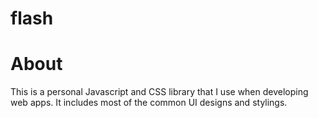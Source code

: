 # flash

# About

This is a personal Javascript and CSS library that I use when developing web apps.
It includes most of the common UI designs and stylings.
